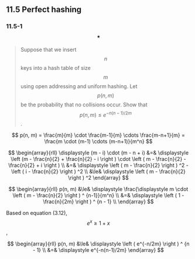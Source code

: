 ## 11.5 Perfect hashing

### 11.5-1 $$\star$$

> Suppose that we insert $$n$$ keys into a hash table of size $$m$$ using open addressing and uniform hashing. Let $$p(n, m)$$ be the probability that no collisions occur. Show that $$p(n, m) \le e^{-n(n-1)/2m}$$.

$$
p(n, m) = \frac{m}{m} \cdot \frac{m-1}{m} \cdots \frac{m-n+1}{m} = \frac{m \cdot (m-1) \cdots (m-n+1)}{m^n}
$$

$$
\begin{array}{rll}
\displaystyle (m - i) \cdot (m - n + i) &=&
\displaystyle \left (m - \frac{n}{2} + \frac{n}{2} - i \right ) \cdot \left ( m - \frac{n}{2} - \frac{n}{2} + i \right ) \\
&=& \displaystyle \left ( m - \frac{n}{2} \right ) ^2 - \left ( i - \frac{n}{2} \right ) ^2 \\
&\le& \displaystyle \left ( m - \frac{n}{2} \right ) ^2
\end{array}
$$

$$
\begin{array}{rll}
p(n, m) &\le&
\displaystyle \frac{\displaystyle m \cdot \left ( m - \frac{n}{2} \right ) ^ {n-1}}{m^n} \\
&=& \displaystyle \left ( 1 - \frac{n}{2m} \right ) ^ {n - 1} \\
\end{array}
$$

Based on equation (3.12), $$e^x \ge 1 + x$$,

$$
\begin{array}{rll}
p(n, m) &\le&
\displaystyle \left ( e^{-n/2m} \right ) ^ {n - 1} \\
&=& \displaystyle e^{-n(n-1)/2m}
\end{array}
$$
